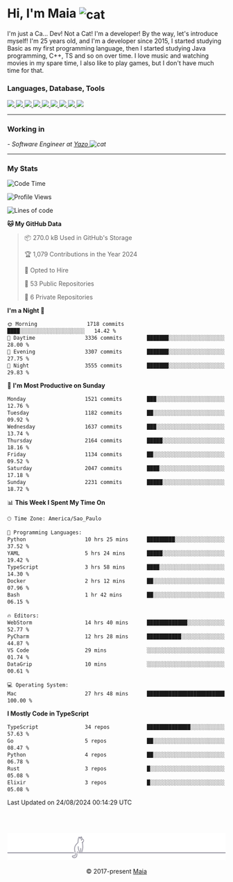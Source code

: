 <h1 align="left">Hi, I'm Maia 
<img src="https://emojis.slackmojis.com/emojis/images/1643509834/36299/black-cat.gif?1643509834" width="50" height="60" align="center"  alt="cat"/>
</h1>

I'm just a Ca... Dev! Not a Cat! I'm a developer! By the way, let's introduce myself!
I'm 25 years old, and I'm a developer since 2015, I started studying Basic as my first programming
language, then I started studying Java programming, C++, TS and so on over time.
I love music and watching movies in my spare time, I also like to play games, but I don't have much time for that.

<h3 align="left">Languages, Database, Tools</h3>
<p>
  <a href="https://www.typescriptlang.org">
    <img src="https://skillicons.dev/icons?i=ts" />
  </a>
  <a href="https://go.dev">
    <img src="https://skillicons.dev/icons?i=go" />
  </a>
  <a href="https://www.python.org">
    <img src="https://skillicons.dev/icons?i=python" />
  </a>
  <a href="https://gradle.org">
    <img src="https://skillicons.dev/icons?i=gradle" />
  </a>
  <a href="https://redis.io">
    <img src="https://skillicons.dev/icons?i=redis" />
  </a>
  <a href="https://www.mongodb.com">
    <img src="https://skillicons.dev/icons?i=mongodb" />
  </a>
  <a href="https://nodejs.org">
    <img src="https://skillicons.dev/icons?i=nodejs" />
  </a>
  <a href="https://www.javascript.com">
    <img src="https://skillicons.dev/icons?i=js" />
  </a>
  <a href="https://www.docker.com">
    <img src="https://skillicons.dev/icons?i=docker" />
  </a>
</p>

<hr/>

<h3>Working in</h3>

<p><em> - Software Engineer at <a href="[https://pdasolucoes.com.br](https://yazo.com.br/)">Yazo
</a><img src="https://media.giphy.com/media/WUlplcMpOCEmTGBtBW/giphy.gif" width="30" alt="cat"> 
</em></p>

<hr/>

### My Stats

<!--START_SECTION:waka-->
![Code Time](http://img.shields.io/badge/Code%20Time-4%2C590%20hrs%2015%20mins-blue)

![Profile Views](http://img.shields.io/badge/Profile%20Views-0-blue)

![Lines of code](https://img.shields.io/badge/From%20Hello%20World%20I%27ve%20Written-3.7%20million%20lines%20of%20code-blue)

**🐱 My GitHub Data** 

> 📦 270.0 kB Used in GitHub's Storage 
 > 
> 🏆 1,079 Contributions in the Year 2024
 > 
> 💼 Opted to Hire
 > 
> 📜 53 Public Repositories 
 > 
> 🔑 6 Private Repositories 
 > 
**I'm a Night 🦉** 

```text
🌞 Morning                1718 commits        ████░░░░░░░░░░░░░░░░░░░░░   14.42 % 
🌆 Daytime                3336 commits        ███████░░░░░░░░░░░░░░░░░░   28.00 % 
🌃 Evening                3307 commits        ███████░░░░░░░░░░░░░░░░░░   27.75 % 
🌙 Night                  3555 commits        ███████░░░░░░░░░░░░░░░░░░   29.83 % 
```
📅 **I'm Most Productive on Sunday** 

```text
Monday                   1521 commits        ███░░░░░░░░░░░░░░░░░░░░░░   12.76 % 
Tuesday                  1182 commits        ██░░░░░░░░░░░░░░░░░░░░░░░   09.92 % 
Wednesday                1637 commits        ███░░░░░░░░░░░░░░░░░░░░░░   13.74 % 
Thursday                 2164 commits        █████░░░░░░░░░░░░░░░░░░░░   18.16 % 
Friday                   1134 commits        ██░░░░░░░░░░░░░░░░░░░░░░░   09.52 % 
Saturday                 2047 commits        ████░░░░░░░░░░░░░░░░░░░░░   17.18 % 
Sunday                   2231 commits        █████░░░░░░░░░░░░░░░░░░░░   18.72 % 
```


📊 **This Week I Spent My Time On** 

```text
🕑︎ Time Zone: America/Sao_Paulo

💬 Programming Languages: 
Python                   10 hrs 25 mins      █████████░░░░░░░░░░░░░░░░   37.52 % 
YAML                     5 hrs 24 mins       █████░░░░░░░░░░░░░░░░░░░░   19.42 % 
TypeScript               3 hrs 58 mins       ████░░░░░░░░░░░░░░░░░░░░░   14.30 % 
Docker                   2 hrs 12 mins       ██░░░░░░░░░░░░░░░░░░░░░░░   07.96 % 
Bash                     1 hr 42 mins        ██░░░░░░░░░░░░░░░░░░░░░░░   06.15 % 

🔥 Editors: 
WebStorm                 14 hrs 40 mins      █████████████░░░░░░░░░░░░   52.77 % 
PyCharm                  12 hrs 28 mins      ███████████░░░░░░░░░░░░░░   44.87 % 
VS Code                  29 mins             ░░░░░░░░░░░░░░░░░░░░░░░░░   01.74 % 
DataGrip                 10 mins             ░░░░░░░░░░░░░░░░░░░░░░░░░   00.61 % 

💻 Operating System: 
Mac                      27 hrs 48 mins      █████████████████████████   100.00 % 
```

**I Mostly Code in TypeScript** 

```text
TypeScript               34 repos            ██████████████░░░░░░░░░░░   57.63 % 
Go                       5 repos             ██░░░░░░░░░░░░░░░░░░░░░░░   08.47 % 
Python                   4 repos             ██░░░░░░░░░░░░░░░░░░░░░░░   06.78 % 
Rust                     3 repos             █░░░░░░░░░░░░░░░░░░░░░░░░   05.08 % 
Elixir                   3 repos             █░░░░░░░░░░░░░░░░░░░░░░░░   05.08 % 
```




 Last Updated on 24/08/2024 00:14:29 UTC
<!--END_SECTION:waka-->


<br/>
<br/>

<p align="center"><img src="https://raw.githubusercontent.com/gabrielmaialva33/gabrielmaialva33/master/assets/gray0_ctp_on_line.svg?sanitize=true" /></p>
<p align="center">&copy; 2017-present <a href="https://github.com/gabrielmaialva33/" target="_blank">Maia</a>
